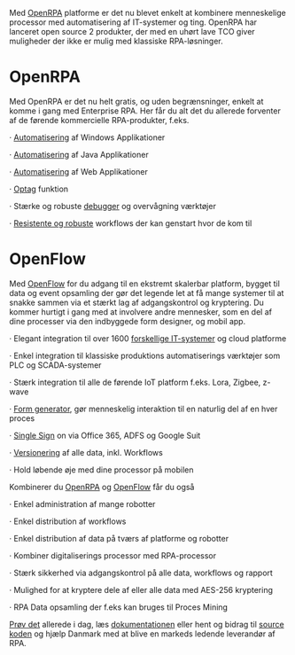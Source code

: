 Med [OpenRPA](https://openrpa.openrpa.dk/) platforme er det nu blevet enkelt at kombinere menneskelige processor med automatisering af IT-systemer og ting. OpenRPA har lanceret open source 2 produkter, der med en uhørt lave TCO giver muligheder der ikke er mulig med klassiske RPA-løsninger. 

# OpenRPA

Med OpenRPA er det nu helt gratis, og uden begrænsninger, enkelt at komme i gang med Enterprise RPA. Her får du alt det du allerede forventer af de førende kommercielle RPA-produkter, f.eks.

·         [Automatisering](https://openrpa.openrpa.dk/) af Windows Applikationer

·         [Automatisering](https://openrpa.openrpa.dk/) af Java Applikationer

·         [Automatisering](https://openrpa.openrpa.dk/) af Web Applikationer

·         [Optag](https://openrpa.openrpa.dk/pages/recording) funktion

·         Stærke og robuste [debugger](https://openrpa.openrpa.dk/pages/debugging) og overvågning værktøjer

·         [Resistente og robuste](https://docs.microsoft.com/en-us/dotnet/framework/windows-workflow-foundation/instance-stores) workflows der kan genstart hvor de kom til

# OpenFlow

Med [OpenFlow](https://github.com/open-rpa/openflow) for du adgang til en ekstremt skalerbar platform, bygget til data og event opsamling der gør det legende let at få mange systemer til at snakke sammen via et stærkt lag af adgangskontrol og kryptering. Du kommer hurtigt i gang med at involvere andre mennesker, som en del af dine processer via den indbyggede form designer, og mobil app.

·         Elegant integration til over 1600 [forskellige IT-systemer](https://flows.nodered.org/?) og cloud platforme

·         Enkel integration til klassiske produktions automatiserings værktøjer som PLC og SCADA-systemer

·         Stærk integration til alle de førende IoT platform f.eks. Lora, Zigbee, z-wave

·         [Form generator](https://openflow.openrpa.dk/forms), gør menneskelig interaktion til en naturlig del af en hver proces

·         [Single Sign](https://openflow.openrpa.dk/providers) on via Office 365, ADFS og Google Suit

·         [Versionering](https://openflow.openrpa.dk/versioning) af alle data, inkl. Workflows

·         Hold løbende øje med dine processor på mobilen

Kombinerer du [OpenRPA](https://github.com/open-rpa/openrpa) og [OpenFlow](https://github.com/open-rpa/openflow) får du også

·         Enkel administration af mange robotter

·         Enkel distribution af workflows

·         Enkel distribution af data på tværs af platforme og robotter

·         Kombiner digitaliserings processor med RPA-processor

·         Stærk sikkerhed via adgangskontrol på alle data, workflows og rapport

·         Mulighed for at kryptere dele af eller alle data med AES-256 kryptering

·         RPA Data opsamling der f.eks kan bruges til Proces Mining 

[Prøv det](https://github.com/open-rpa/openrpa/releases) allerede i dag, læs [dokumentationen](https://github.com/open-rpa/openrpa/wiki) eller hent og bidrag til  [source koden](https://github.com/open-rpa/openrpa) og hjælp Danmark med at blive en markeds ledende leverandør af RPA. 